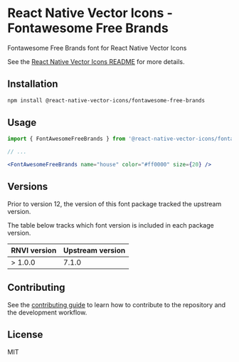 # React Native Vector Icons - Fontawesome Free Brands

Fontawesome Free Brands font for React Native Vector Icons

See the [React Native Vector Icons README](../../README.md) for more details.

## Installation

```sh
npm install @react-native-vector-icons/fontawesome-free-brands
```

## Usage

```jsx
import { FontAwesomeFreeBrands } from '@react-native-vector-icons/fontawesome-free-brands';

// ...

<FontAwesomeFreeBrands name="house" color="#ff0000" size={20} />
```

## Versions

Prior to version 12, the version of this font package tracked the upstream version.

The table below tracks which font version is included in each package version.

| RNVI version | Upstream version |
| ------------ | ---------------- |
| &gt; 1.0.0 | 7.1.0 |

## Contributing

See the [contributing guide](../../CONTRIBUTING.md) to learn how to contribute to the repository and the development workflow.

## License

MIT
